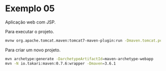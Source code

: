 # Exemplo 05

Aplicação web com JSP.

Para executar o projeto.

```sh
mvnw org.apache.tomcat.maven:tomcat7-maven-plugin:run -Dmaven.tomcat.port=9090
```

Para criar um novo projeto.

```sh
mvn archetype:generate -DarchetypeArtifactId=maven-archetype-webapp
mvn -N io.takari:maven:0.7.6:wrapper -Dmaven=3.6.1
```
